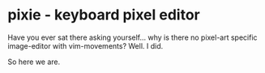 # pixie - keyboard pixel editor

Have you ever sat there asking yourself... why is there no pixel-art
specific image-editor with vim-movements? Well. I did.

So here we are.
